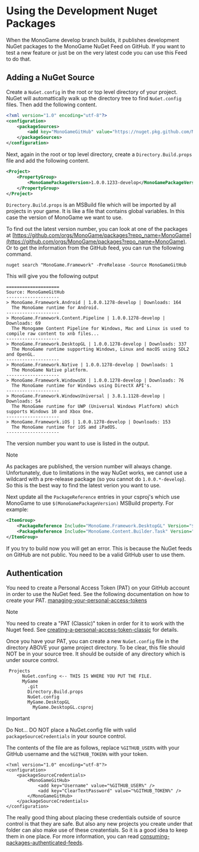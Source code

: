 # Using the Development Nuget Packages

When the MonoGame develop branch builds, it publishes development NuGet packages to the 
MonoGame NuGet Feed on GitHub. If you want to test a new feature or just be on the 
very latest code you can use this Feed to do that. 

## Adding a NuGet Source 

Create a `NuGet.config` in the root or top level directory of your project.
NuGet will automattically walk up the directory tree to find `NuGet.config` files. 
Then add the following content.

```xml
<?xml version="1.0" encoding="utf-8"?>
<configuration>
    <packageSources>
        <add key="MonoGameGitHub" value="https://nuget.pkg.github.com/MonoGame/index.json" />
    </packageSources>
</configuration>
```

Next, again in the root or top level directory, create a `Directory.Build.props` file and add the following content.

```xml
<Project>
    <PropertyGroup>
        <MonoGamePackageVersion>1.0.0.1233-develop</MonoGamePackageVersion>
    </PropertyGroup>
</Project>
```
`Directory.Build.props` is an MSBuild file which will be imported by all projects in your game. 
It is like a file that contains global variables. In this case the version of MonoGame we want to use.

To find out the latest version number, you can look at one of the packages at [https://github.com/orgs/MonoGame/packages?repo_name=MonoGame](https://github.com/orgs/MonoGame/packages?repo_name=MonoGame). Or to get the information from the GitHub feed, you can run the following command.

```CLI
nuget search "MonoGame.Framework" -PreRelease -Source MonoGameGitHub
```

This will give you the following output 

```
====================
Source: MonoGameGitHub
--------------------
> MonoGame.Framework.Android | 1.0.0.1278-develop | Downloads: 164
  The MonoGame runtime for Android.
--------------------
> MonoGame.Framework.Content.Pipeline | 1.0.0.1278-develop | Downloads: 69
  The Monogame Content Pipeline for Windows, Mac and Linux is used to compile raw content to xnb files...
--------------------
> MonoGame.Framework.DesktopGL | 1.0.0.1278-develop | Downloads: 337
  The MonoGame runtime supporting Windows, Linux and macOS using SDL2 and OpenGL.
--------------------
> MonoGame.Framework.Native | 1.0.0.1278-develop | Downloads: 1
  The MonoGame Native platform.
--------------------
> MonoGame.Framework.WindowsDX | 1.0.0.1278-develop | Downloads: 76
  The MonoGame runtime for Windows using DirectX API's.
--------------------
> MonoGame.Framework.WindowsUniversal | 3.8.1.1128-develop | Downloads: 54
  The MonoGame runtime for UWP (Universal Windows Platform) which supports Windows 10 and Xbox One.
--------------------
> MonoGame.Framework.iOS | 1.0.0.1278-develop | Downloads: 153
  The MonoGame runtime for iOS amd iPadOS.
--------------------
```

The version number you want to use is listed in the output.

> [!NOTE]
> As packages are published, the version number will always change. Unfortunately, due to limitations in the way NuGet works, we cannot 
> use a wildcard with a pre-release package (so you cannot do `1.0.0.*-develop`). So this is the best way to find the latest verion you want to use.

Next update all the `PackageReference` entries in your csproj's which use MonoGame to use `$(MonoGamePackageVersion)` MSBuild property.
For example:

```xml
<ItemGroup>
    <PackageReference Include="MonoGame.Framework.DesktopGL" Version="$(MonoGamePackageVersion)" />
    <PackageReference Include="MonoGame.Content.Builder.Task" Version="$(MonoGamePackageVersion)" />
</ItemGroup>
```

If you try to build now you will get an error. This is because the NuGet feeds on GitHub are not public. You need
to be a valid GitHub user to use them. 

## Authentication

You need to create a Personal Access Token (PAT) on your GitHub account in order to use the NuGet feed.
See the following documentation on how to create your PAT. 
[managing-your-personal-access-tokens](https://docs.github.com/en/authentication/keeping-your-account-and-data-secure/managing-your-personal-access-tokens)

> [!NOTE]
> You need to create a "PAT (Classic)" token in order for it to work with the Nuget feed. See [creating-a-personal-access-token-classic](https://docs.github.com/en/authentication/keeping-your-account-and-data-secure/managing-your-personal-access-tokens#creating-a-personal-access-token-classic) for details.

Once you have your PAT, you can create a new `NuGet.config` file in the directory ABOVE your game project directory.
To be clear, this file should NOT be in your source tree. It should be outside of any directory which is under source control.

```
 Projects
      NuGet.confing <-- THIS IS WHERE YOU PUT THE FILE.
      MyGame
        .git
        Directory.Build.props
        NuGet.config
        MyGame.DesktopGL
          MyGame.DesktopGL.csproj

```

> [!IMPORTANT]
> Do Not... DO NOT place a NuGet.config file with valid `packageSourceCredentials` in your source control. 

The contents of the file are as follows, replace `%GITHUB_USER%` with your GitHub username and the `%GITHUB_TOKEN%` with your token.

```
<?xml version="1.0" encoding="utf-8"?>
<configuration>
    <packageSourceCredentials>
        <MonoGameGitHub>
            <add key="Username" value="%GITHUB_USER%" />
            <add key="ClearTextPassword" value="%GITHUB_TOKEN%" />
        </MonoGameGitHub>
    </packageSourceCredentials>
</configuration>
```

The really good thing about placing these credentials outside of source control is that they are safe. But also any
new projects you create under that folder can also make use of these createntials. So it is a good idea to keep them in one place.
For more information, you can read [consuming-packages-authenticated-feeds](https://learn.microsoft.com/en-us/nuget/consume-packages/consuming-packages-authenticated-feeds#credentials-in-nugetconfig-files).
